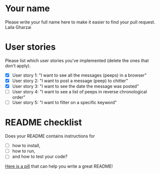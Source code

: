 # Your name

Please write your full name here to make it easier to find your pull request.
Laila Gharzai 
# User stories 

Please list which user stories you've implemented (delete the ones that don't apply).

- [x] User story 1: "I want to see all the messages (peeps) in a browser"
- [x] User story 2: "I want to post a message (peep) to chitter"
- [x] User story 3: "I want to see the date the message was posted"
- [ ] User story 4: "I want to see a list of peeps in reverse chronological order"
- [ ] User story 5: "I want to filter on a specific keyword"

# README checklist

Does your README contains instructions for

- [ ] how to install,
- [ ] how to run,
- [ ] and how to test your code?

[Here is a pill](https://github.com/makersacademy/course/blob/main/pills/readmes.md) that can help you write a great README!
